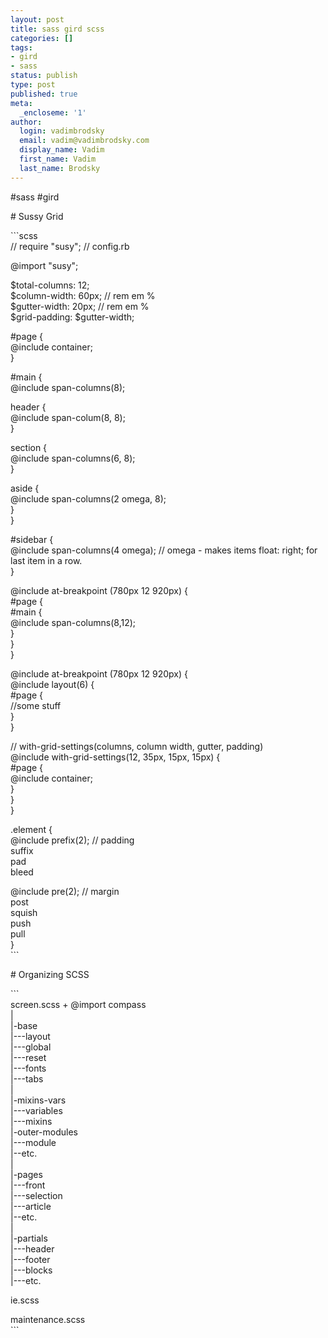 ```yaml
---
layout: post
title: sass gird scss
categories: []
tags:
- gird
- sass
status: publish
type: post
published: true
meta:
  _encloseme: '1'
author:
  login: vadimbrodsky
  email: vadim@vadimbrodsky.com
  display_name: Vadim
  first_name: Vadim
  last_name: Brodsky
---
```

<p>#sass #gird</p>
<p># Sussy Grid</p>
<p>```scss<br />
// require "susy"; // config.rb</p>
<p>@import "susy";</p>
<p>$total-columns: 12;<br />
$column-width: 60px; // rem em %<br />
$gutter-width: 20px; // rem em %<br />
$grid-padding: $gutter-width;</p>
<p>#page {<br />
    @include container;<br />
}</p>
<p>#main {<br />
	@include span-columns(8);</p>
<p>	header {<br />
		@include span-colum(8, 8);<br />
	}</p>
<p>	section {<br />
		@include span-columns(6, 8);<br />
	}</p>
<p>	aside {<br />
		@include span-columns(2 omega, 8);<br />
	}<br />
}</p>
<p>#sidebar {<br />
	@include span-columns(4 omega); // omega - makes items float: right; for last item in a row.<br />
}</p>
<p>@include at-breakpoint (780px 12 920px) {<br />
	#page {<br />
		#main {<br />
			@include span-columns(8,12);<br />
		}<br />
	}<br />
}</p>
<p>@include at-breakpoint (780px 12 920px) {<br />
	@include layout(6) {<br />
		#page {<br />
			//some stuff<br />
		}<br />
	}</p>
<p>	// with-grid-settings(columns, column width, gutter, padding)<br />
	@include with-grid-settings(12, 35px, 15px, 15px) {<br />
		#page {<br />
			@include container;<br />
		}<br />
	}<br />
}</p>
<p>.element {<br />
	@include prefix(2); // padding<br />
	suffix<br />
	pad<br />
	bleed</p>
<p>	@include pre(2); // margin<br />
	post<br />
	squish<br />
	push<br />
	pull<br />
}<br />
```</p>
<p># Organizing SCSS</p>
<p>```<br />
screen.scss + @import compass<br />
|<br />
|-base<br />
|---layout<br />
|---global<br />
|---reset<br />
|---fonts<br />
|---tabs<br />
|<br />
|-mixins-vars<br />
|---variables<br />
|---mixins<br />
|-outer-modules<br />
|---module<br />
|--etc.<br />
|<br />
|-pages<br />
|---front<br />
|---selection<br />
|---article<br />
|--etc.<br />
|<br />
|-partials<br />
|---header<br />
|---footer<br />
|---blocks<br />
|---etc.</p>
<p>ie.scss</p>
<p>maintenance.scss<br />
```</p>
